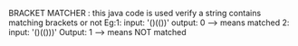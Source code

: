 BRACKET MATCHER :
this java code is used verify a string contains matching brackets or not
Eg:1:
input: '()(())'
output: 0 --> means matched
2:
input: '()(()))'
Output: 1 --> means NOT matched
